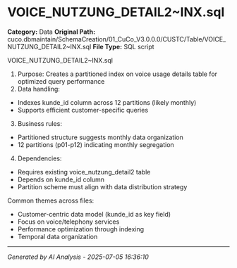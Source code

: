 # VOICE_NUTZUNG_DETAIL2~INX.sql

**Category:** Data
**Original Path:** cuco.dbmaintain/SchemaCreation/01_CuCo_V3.0.0.0/CUSTC/Table/VOICE_NUTZUNG_DETAIL2~INX.sql
**File Type:** SQL script

VOICE_NUTZUNG_DETAIL2~INX.sql
1. Purpose: Creates a partitioned index on voice usage details table for optimized query performance
2. Data handling:
- Indexes kunde_id column across 12 partitions (likely monthly)
- Supports efficient customer-specific queries
3. Business rules:
- Partitioned structure suggests monthly data organization
- 12 partitions (p01-p12) indicating monthly segregation
4. Dependencies:
- Requires existing voice_nutzung_detail2 table
- Depends on kunde_id column
- Partition scheme must align with data distribution strategy

Common themes across files:
- Customer-centric data model (kunde_id as key field)
- Focus on voice/telephony services
- Performance optimization through indexing
- Temporal data organization

---
*Generated by AI Analysis - 2025-07-05 16:36:10*
